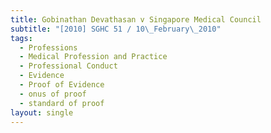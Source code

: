 ```yaml
---
title: Gobinathan Devathasan v Singapore Medical Council
subtitle: "[2010] SGHC 51 / 10\_February\_2010"
tags:
  - Professions
  - Medical Profession and Practice
  - Professional Conduct
  - Evidence
  - Proof of Evidence
  - onus of proof
  - standard of proof
layout: single
---
```


